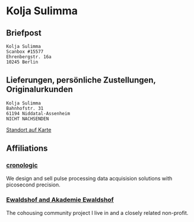 # Kolja Sulimma
## Briefpost
```
Kolja Sulimma
Scanbox #15577
Ehrenbergstr. 16a
10245 Berlin
```
## Lieferungen, persönliche Zustellungen, Originalurkunden
```
Kolja Sulimma
Bahnhofstr. 31
61194 Niddatal-Assenheim
NICHT NACHSENDEN
```
[Standort auf Karte](https://goo.gl/maps/7rdzXukSJka1XxhJ9)

## Affiliations

### [cronologic](https://www.cronologic.de)
We design and sell pulse processing data acquisision solutions with picosecond precision.

### [Ewaldshof and Akademie Ewaldshof](https://www.ewaldshof.de/)
The cohousing community project I live in and a closely related non-profit.

